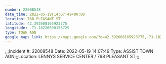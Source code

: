 ```yaml
---
number: 22008548
date_time: 2022-05-19T14:07:49+00:00
location: 768 PLEASANT ST
latitude: 42.392608165923775
longitude: -71.18226590155729
type: TOWN AGN
google_maps_link: https://maps.google.com/?q=42.392608165923775,-71.18226590155729
---
```


;;;Incident #: 22008548  Date: 2022-05-19 14:07:49  Type: ASSIST TOWN AGN;;;Location: LENNYS SERVICE CENTER / 768 PLEASANT ST;;;
